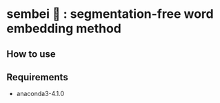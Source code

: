 sembei :rice_cracker: : segmentation-free word embedding method
===================================================


## How to use



## Requirements

* anaconda3-4.1.0
